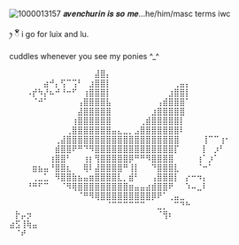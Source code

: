 
![1000013157](https://github.com/user-attachments/assets/36bd1cd6-5d22-456c-aa01-f109f3346a46)
𝒂𝒗𝒆𝒏𝒄𝒉𝒖𝒓𝒊𝒏 𝒊𝒔 𝒔𝒐 𝒎𝒆...he/him/masc terms iwc

ꫂ ၴႅၴ i go for luix and lu.

cuddles whenever you see my ponies ^_^


⠀⠀⠀⠀⠀⠀⠀⠀⠀⠀⠀⠀⠀⠀⠀⣼⣿⡄⠀⠀⠀⠀⠀⠀⠀⠀⠀⠀⠀⠀⠀⠀⠀⠀⠀⠀⠀⠀⠀
⠀⠀⠀⠀⠀⠀⣴⠚⡄⢫⠉⢩⠃⠀⣰⣿⣿⡇⠀⠀⠀⠀⠀⠀⠀⠀⠀⠀⠀⢀⣤⡄⠀⠀⠀⠀⠀⠀⠀
⠀⠀⠀⠠⡞⠳⡜⠦⠚⠘⠒⠋⠀⢰⣿⣿⣿⡇⠀⠀⠀⠀⠀⠀⠀⠀⠀⠀⣰⣿⣿⡇⠀⠀⠀⠀⠀⠀⠀
⠀⠀⠀⠀⠈⠚⠁⠀⠀⠀⠀⠀⢠⣿⣿⣿⣿⣧⠀⠀⠀⠀⠀⠀⠀⠀⢠⣾⣿⣿⣿⠁⠀⠀⠀⠀⠀⠀⠀
⠀⠀⠀⠀⠀⠀⠀⠀⠀⠀⠀⠀⣼⣿⣿⣿⣿⣿⠀⠀⠀⠀⠀⠀⠀⣰⣿⣿⣿⣿⣿⠀⠀⠀⠀⠀⠀⠀⠀
⠀⠀⠀⠀⠀⠀⠀⠀⠀⠀⠀⢰⣿⣿⣿⣿⣿⣿⠀⠀⠀⠀⠀⢀⣾⣿⣿⣿⣿⣿⡇⠀⠀⠀⠀⠀⠀⠀⠀
⠀⠀⠀⠀⠀⠀⠀⠀⠀⠀⢀⣿⣿⣿⣿⣿⣿⣿⣤⣄⣀⡀⣠⣿⣿⣿⣿⣿⣿⣿⠇⠀⠀⠀⠀⠀⠀⠀⠀
⠀⠀⠀⠀⠀⠀⠀⠀⢀⣼⣿⣿⣿⣿⣿⣿⣿⣿⣿⣿⣿⣿⣿⣿⣿⣿⣿⣿⣿⣿⠀⠀⠀⠀⢸⠉⠉⢰⠂
⠀⠀⠀⠀⠀⠀⠀⠀⣾⣿⣿⠟⠛⠙⠻⣿⣿⣿⣿⣿⣿⣿⣿⣿⣿⣿⣿⣿⣿⡏⠀⠀⠀⠀⡇⠀⡰⠃⠀
⠀⠀⠀⠀⠀⠀⠀⢰⣿⣿⠃⠀⠀⢰⡆⢻⣿⣿⣿⣿⣿⡿⠛⠛⠻⣿⣿⣿⣿⠀⠀⠀⠀⢰⠁⡰⠁⠀⠀
⠀⠀⠀⠀⣶⣦⣤⠘⣿⣿⣆⠀⠀⢿⠇⣼⣿⣿⣿⣿⠛⢸⡇⠀⠀⠙⣿⣿⣿⣇⠀⠀⠀⠈⠒⠁⠀⠀⠀
⠀⠀⠀⠀⢀⣀⣁⠀⠻⣿⣿⣷⣦⣤⣶⣿⣿⣿⣿⣇⡀⣾⠃⠀⠀⢠⣿⣿⣿⡇⠀⡔⠒⠲⡄⠀⠀⠀⠀
⠀⠀⠀⠘⠛⠋⠉⠀⠀⠈⠻⢿⣿⣿⣿⣿⣿⣿⣿⣿⣿⣶⣤⣤⣴⣾⣿⣿⠟⠀⠀⠱⠤⣀⠇⠀⠀⠀⠀
⠀⠀⠀⠀⠀⠀⠀⠀⠀⠀⠀⠀⠈⠛⠻⢿⣿⣿⣿⣿⣿⣿⣿⣿⣿⡿⠟⠁⢀⣤⣀⠀⠀⠀⠀⠀⠀⠀⠀
⠀⠀⠀⠀⠀⠀⠀⠀⠀⠀⠀⠀⠀⠀⠀⠀⠀⠈⠉⠉⠉⠉⠉⠉⠀⠀⣀⡀⠀⠉⠙⠓⠀⠀⠀⠀⠀⠀⠀
⠀⡗⡤⡲⠀⠀⠀⠀⠀⠀⠀⠀⠀⠀⠀⠀⠀⠀⠀⠀⠀⠀⠀⠀⠀⠀⠈⢻⠆⠀⠀⠀⠀⠀⠀⠀⠀⠀⠀
⣴⣫⢸⢷⣤⠀⠀⠀⠀⠀⠀⠀⠀⠀⠀⠀⠀⠀⠀⠀⠀⠀⠀⠀⠀⠀⠀⠀⠀⠀⠀⠀⠀⠀⠀⠀⠀⠀⠀
⠀⠈⠞⠀⠀⠀⠀⠀⠀⠀⠀⠀⠀⠀⠀⠀⠀⠀⠀⠀⠀⠀⠀⠀⠀⠀⠀⠀⠀⠀⠀⠀⠀⠀⠀⠀⠀⠀⠀
